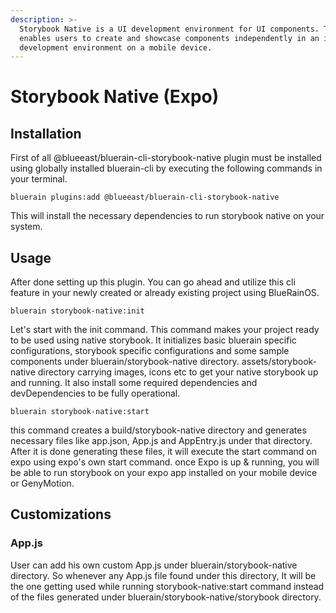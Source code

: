 ```yaml
---
description: >-
  Storybook Native is a UI development environment for UI components. The tool
  enables users to create and showcase components independently in an isolated
  development environment on a mobile device.
---
```


# Storybook Native \(Expo\)

## Installation

First of all @blueeast/bluerain-cli-storybook-native plugin must be installed using globally installed bluerain-cli by executing the following commands in your terminal.

```text
bluerain plugins:add @blueeast/bluerain-cli-storybook-native
```

This will install the necessary dependencies to run storybook native on your system.

## Usage

After done setting up this plugin. You can go ahead and utilize this cli feature in your newly created or already existing project using BlueRainOS.

```text
bluerain storybook-native:init
```

Let's start with the init command. This command makes your project ready to be used using native storybook. It initializes basic bluerain specific configurations, storybook specific configurations and some sample components under bluerain/storybook-native directory. assets/storybook-native directory carrying images, icons etc to get your native storybook up and running. It also install some required dependencies and devDependencies to be fully operational.

```text
bluerain storybook-native:start
```

this command creates a build/storybook-native directory and generates necessary files like app.json, App.js and AppEntry.js under that directory. After it is done generating these files, it will execute the start command on expo using expo's own start command. once Expo is up & running, you will be able to run storybook on your expo app installed on your mobile device or GenyMotion.

## Customizations

### App.js

User can add his own custom App.js under bluerain/storybook-native directory. So whenever any App.js file found under this directory, It will be the one getting used while running storybook-native:start command instead of the files generated under bluerain/storybook-native/storybook directory.

